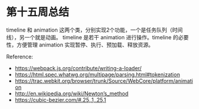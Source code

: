 # 第十五周总结

timeline 和 animation 这两个类，分别实现2个功能，一个是任务队列（时间线），另一个就是动画。 
timeline 是若干 animation 进行操作。timeline 的必要性，方便管理 animation 实现暂停、执行、预加载、释放资源。


Reference:
* https://webpack.js.org/contribute/writing-a-loader/
* https://html.spec.whatwg.org/multipage/parsing.html#tokenization
* https://trac.webkit.org/browser/trunk/Source/WebCore/platform/animation
* http://en.wikipedia.org/wiki/Newton’s_method
* https://cubic-bezier.com/#.25,.1,.25,1 